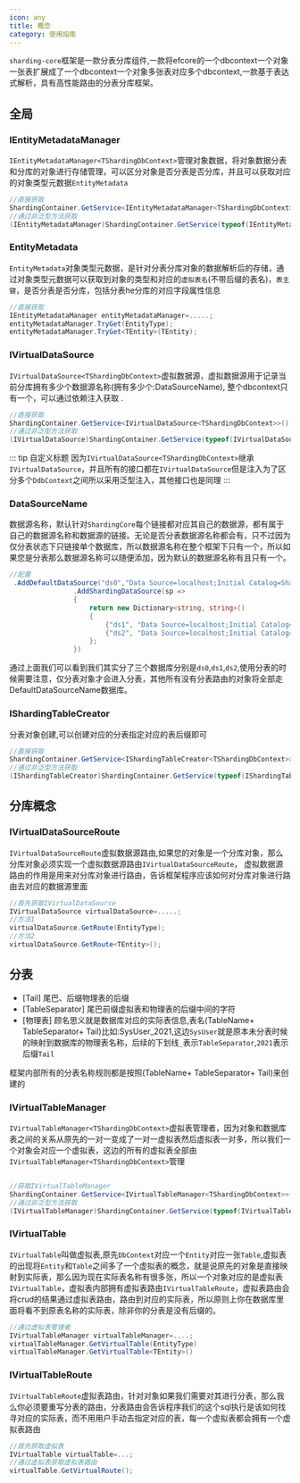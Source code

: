 ```yaml
---
icon: any
title: 概念
category: 使用指南
---
```


`sharding-core`框架是一款分表分库组件,一款将efcore的一个dbcontext一个对象一张表扩展成了一个dbcontext一个对象多张表对应多个dbcontext,一款基于表达式解析，具有高性能路由的分表分库框架。

## 全局

### IEntityMetadataManager
`IEntityMetadataManager<TShardingDbContext>`管理对象数据，将对象数据分表和分库的对象进行存储管理，可以区分对象是否分表是否分库，并且可以获取对应的对象类型元数据`EntityMetadata`

```csharp
//直接获取
ShardingContainer.GetService<IEntityMetadataManager<TShardingDbContext>>();
//通过非泛型方法获取
(IEntityMetadataManager)ShardingContainer.GetService(typeof(IEntityMetadataManager<>).GetGenericType0(shardingDbContext.GetType()));
```
### EntityMetadata
`EntityMetadata`对象类型元数据，是针对分表分库对象的数据解析后的存储，通过对象类型元数据可以获取到对象的类型和对应的`虚拟表名`(不带后缀的表名)，`表主键`，是否分表是否分库，包括分表he分库的对应字段属性信息
```csharp
//直接获取
IEntityMetadataManager entityMetadataManager=.....;
entityMetadataManager.TryGet(EntityType);
entityMetadataManager.TryGet<TEntity>(TEntity);
```

### IVirtualDataSource

`IVirtualDataSource<TShardingDbContext>`虚拟数据源，虚拟数据源用于记录当前分库拥有多少个数据源名称(拥有多少个:DataSourceName),
整个dbcontext只有一个，可以通过依赖注入获取 .
```csharp
//直接获取
ShardingContainer.GetService<IVirtualDataSource<TShardingDbContext>>();
//通过非泛型方法获取
(IVirtualDataSource)ShardingContainer.GetService(typeof(IVirtualDataSource<>).GetGenericType0(shardingDbContext.GetType()));
```

::: tip 自定义标题
因为`IVirtualDataSource<TShardingDbContext>`继承`IVirtualDataSource`，并且所有的接口都在`IVirtualDataSource`但是注入为了区分多个`DdbContext`之间所以采用泛型注入，其他接口也是同理
:::

### DataSourceName
数据源名称，默认针对`ShardingCore`每个链接都对应其自己的数据源，都有属于自己的数据源名称和数据源的链接。无论是否分表数据源名称都会有，只不过因为仅分表状态下只链接单个数据库，所以数据源名称在整个框架下只有一个，所以如果您是分表那么数据源名称可以随便添加，因为默认的数据源名称有且只有一个。
```csharp
//配置
 .AddDefaultDataSource("ds0","Data Source=localhost;Initial Catalog=ShardingCoreDBxx0;Integrated Security=True;")
                .AddShardingDataSource(sp =>
                {
                    return new Dictionary<string, string>()
                    {
                        {"ds1", "Data Source=localhost;Initial Catalog=ShardingCoreDBxx1;Integrated Security=True;"},
                        {"ds2", "Data Source=localhost;Initial Catalog=ShardingCoreDBxx2;Integrated Security=True;"},
                    };
                })
```
通过上面我们可以看到我们其实分了三个数据库分别是`ds0`,`ds1`,`ds2`,使用分表的时候需要注意，仅分表对象才会进入分表，其他所有没有分表路由的对象将全部走DefaultDataSourceName数据库。

### IShardingTableCreator
分表对象创建,可以创建对应的分表指定对应的表后缀即可
```csharp
//直接获取
ShardingContainer.GetService<IShardingTableCreator<TShardingDbContext>>();
//通过非泛型方法获取
(IShardingTableCreator)ShardingContainer.GetService(typeof(IShardingTableCreator<>).GetGenericType0(shardingDbContext.GetType()));

```



## 分库概念

### IVirtualDataSourceRoute

`IVirtualDataSourceRoute`虚拟数据源路由,如果您的对象是一个分库对象，那么分库对象必须实现一个虚拟数据源路由`IVirtualDataSourceRoute`，
虚拟数据源路由的作用是用来对分库对象进行路由，告诉框架程序应该如何对分库对象进行路由去对应的数据源里面
```csharp
//首先获取IVirtualDataSource
IVirtualDataSource virtualDataSource=.....;
//方法1
virtualDataSource.GetRoute(EntityType);
//方法2
virtualDataSource.GetRoute<TEntity>();
```



## 分表

- [Tail]
  尾巴、后缀物理表的后缀
- [TableSeparator]
  尾巴前缀虚拟表和物理表的后缀中间的字符
- [物理表]
  顾名思义就是数据库对应的实际表信息,表名(TableName+ TableSeparator+ Tail)比如:SysUser_2021,这边`SysUser`就是原本未分表时候的映射到数据库的物理表名称，后续的下划线`_`表示`TableSeparator`,`2021`表示后缀`Tail`

框架内部所有的分表名称规则都是按照(TableName+ TableSeparator+ Tail)来创建的

### IVirtualTableManager
`IVirtualTableManager<TShardingDbContext>`虚拟表管理者，因为对象和数据库表之间的关系从原先的一对一变成了一对一虚拟表然后虚拟表一对多，所以我们一个对象会对应一个虚拟表，这边的所有的虚拟表全部由`IVirtualTableManager<TShardingDbContext>`管理
```csharp

//获取IVirtualTableManager
ShardingContainer.GetService<IVirtualTableManager<TShardingDbContext>>();
//通过非泛型方法获取
(IVirtualTableManager)ShardingContainer.GetService(typeof(IVirtualTableManager<>).GetGenericType0(shardingDbContext.GetType()));
```

### IVirtualTable

`IVirtualTable`叫做虚拟表,原先`DbContext`对应一个`Entity`对应一张`Table`,虚拟表的出现将`Entity`和`Table`之间多了一个虚拟表的概念，就是说原先的对象是直接映射到实际表，那么因为现在实际表名称有很多张，所以一个对象对应的是虚拟表`IVirtualTable`，虚拟表内部拥有虚拟表路由`IVirtualTableRoute`，虚拟表路由会将crud的结果通过虚拟表路由，路由到对应的实际表，所以原则上你在数据库里面将看不到原表名称的实际表，除非你的分表是没有后缀的。
```csharp
//通过虚拟表管理者
IVirtualTableManager virtualTableManager=....;
virtualTableManager.GetVirtualTable(EntityType)
virtualTableManager.GetVirtualTable<TEntity>()

```

### IVirtualTableRoute
`IVirtualTableRoute`虚拟表路由，针对对象如果我们需要对其进行分表，那么我么你必须要重写分表的路由，分表路由会告诉程序我们的这个sql执行是该如何找寻对应的实际表，而不用用户手动去指定对应的表，每一个虚拟表都会拥有一个虚拟表路由
```csharp
//首先获取虚拟表
IVirtualTable virtualTable=...;
//通过虚拟表获取虚拟表路由
virtualTable.GetVirtualRoute();
```
